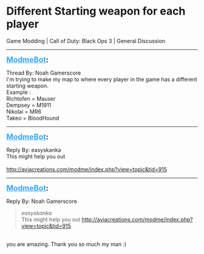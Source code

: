 # Different Starting weapon for each player
Game Modding | Call of Duty: Black Ops 3 | General Discussion

---
<strong style="font-size: 1.4em;"><span style="text-decoration: underline;text-decoration-color: #34a7f9;"><span style="color:#34a7f9;">ModmeBot</span></span>:</strong>

<p>Thread By: Noah Gamerscore<br />I&#39;m trying to make my map to where every player in the game has a different starting weapon.<br />Example :<br />Richtofen = Mauser<br />Dempsey = M1911<br />Nikolai = MR6<br />Takeo = BloodHound</p>

---
<strong style="font-size: 1.4em;"><span style="text-decoration: underline;text-decoration-color: #34a7f9;"><span style="color:#34a7f9;">ModmeBot</span></span>:</strong>

<p>Reply By: easyskanka<br />This might help you out<br /> <br /><a href="http://aviacreations.com/modme/index.php?view=topic&tid=915">http://aviacreations.com/modme/index.php?view=topic&amp;tid=915</a></p>

---
<strong style="font-size: 1.4em;"><span style="text-decoration: underline;text-decoration-color: #34a7f9;"><span style="color:#34a7f9;">ModmeBot</span></span>:</strong>

<p>Reply By: Noah Gamerscore<br /><blockquote><em>easyskanka</em><br />This might help you out   <a href="http://aviacreations.com/modme/index.php?view=topic&tid=915">http://aviacreations.com/modme/index.php?view=topic&amp;tid=915</a></blockquote><br /> you are amazing. Thank you so much my man :)</p>
